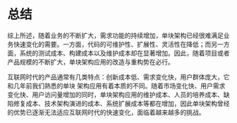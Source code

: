 # 总结

综上所述，随着业务的不断扩大，需求功能的持续增加，单块架构已经很难满足业务快速变化的需要。一方面，代码的可维护性、扩展性、灵活性在降低；而另一方面，系统的测试成本、构建成本以及维护成本却在显著增加。因此，随着项目或者产品规模的不断扩大，单块架构应用的改造与重构势在必行。

互联网时代的产品通常有几类特点：创新成本低、需求变化快，用户群体庞大，它和几年前我们熟悉的单块
架构应用有着本质的不同。随着市场变化快、用户需求变化快、用户访问量增加的同时，单块架构应用的维护成本、人员的培养成本、缺陷修复成本、技术架构演进的成本、系统扩展成本等都在增加，因此单块架构曾经的优势已逐渐无法适应互联网时代的快速变化，面临着越来越多的挑战。